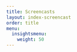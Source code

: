 ```yaml
---
title: Screencasts
layout: index-screencast
order: title
menu:
  insightsmenu:
    weight: 50
---
```


